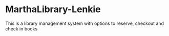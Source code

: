 # MarthaLibrary-Lenkie
This is a library management system with options to reserve, checkout  and check in books 
